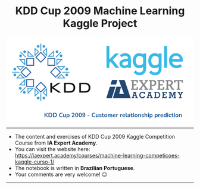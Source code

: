 <h1 align="center">
    KDD Cup 2009 Machine Learning Kaggle Project
</h1>

![picture alt](kdd_kaggle_01.png "kaggle_01") 

---

- The content and exercises of KDD Cup 2009 Kaggle Competition Course from **IA Expert Academy**.
- You can visit the website here: https://iaexpert.academy/courses/machine-learning-competicoes-kaggle-curso-1/
- The notebook is written in **Brazilian Portuguese**.
- Your comments are very welcome! :wink:

---
